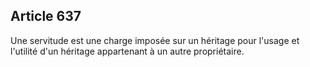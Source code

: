 Article 637
----
Une servitude est une charge imposée sur un héritage pour l'usage et l'utilité
d'un héritage appartenant à un autre propriétaire.
